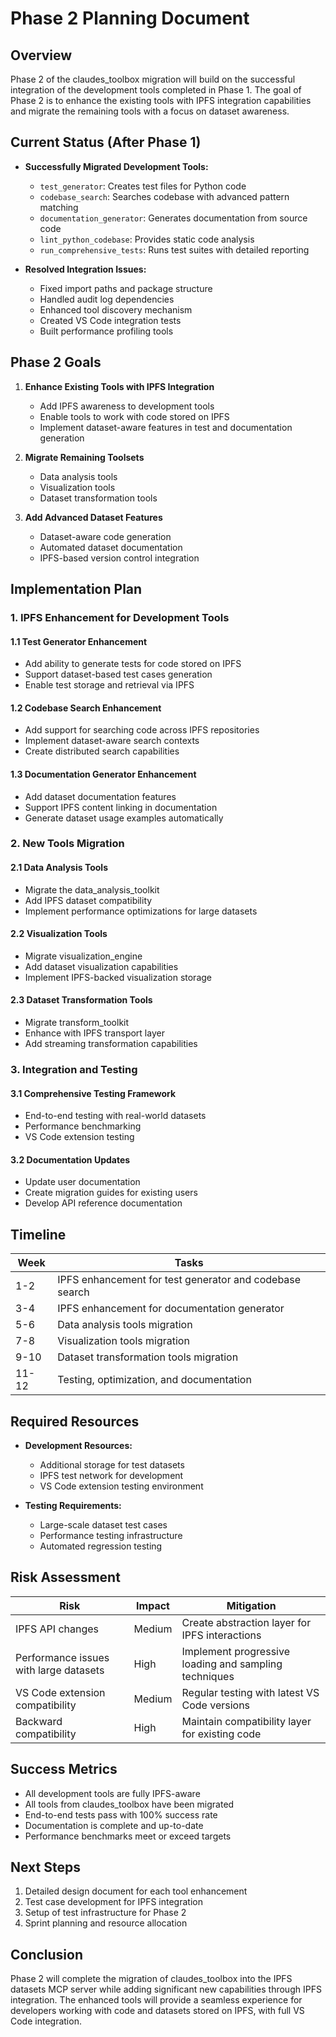 # Phase 2 Planning Document

## Overview

Phase 2 of the claudes_toolbox migration will build on the successful integration of the development tools completed in Phase 1. The goal of Phase 2 is to enhance the existing tools with IPFS integration capabilities and migrate the remaining tools with a focus on dataset awareness.

## Current Status (After Phase 1)

- **Successfully Migrated Development Tools:**
  - `test_generator`: Creates test files for Python code
  - `codebase_search`: Searches codebase with advanced pattern matching
  - `documentation_generator`: Generates documentation from source code
  - `lint_python_codebase`: Provides static code analysis
  - `run_comprehensive_tests`: Runs test suites with detailed reporting

- **Resolved Integration Issues:**
  - Fixed import paths and package structure
  - Handled audit log dependencies
  - Enhanced tool discovery mechanism
  - Created VS Code integration tests
  - Built performance profiling tools

## Phase 2 Goals

1. **Enhance Existing Tools with IPFS Integration**
   - Add IPFS awareness to development tools
   - Enable tools to work with code stored on IPFS
   - Implement dataset-aware features in test and documentation generation

2. **Migrate Remaining Toolsets**
   - Data analysis tools
   - Visualization tools
   - Dataset transformation tools

3. **Add Advanced Dataset Features**
   - Dataset-aware code generation
   - Automated dataset documentation
   - IPFS-based version control integration

## Implementation Plan

### 1. IPFS Enhancement for Development Tools

#### 1.1 Test Generator Enhancement
- Add ability to generate tests for code stored on IPFS
- Support dataset-based test cases generation
- Enable test storage and retrieval via IPFS

#### 1.2 Codebase Search Enhancement
- Add support for searching code across IPFS repositories
- Implement dataset-aware search contexts
- Create distributed search capabilities

#### 1.3 Documentation Generator Enhancement
- Add dataset documentation features
- Support IPFS content linking in documentation
- Generate dataset usage examples automatically

### 2. New Tools Migration

#### 2.1 Data Analysis Tools
- Migrate the data_analysis_toolkit
- Add IPFS dataset compatibility
- Implement performance optimizations for large datasets

#### 2.2 Visualization Tools
- Migrate visualization_engine
- Add dataset visualization capabilities
- Implement IPFS-backed visualization storage

#### 2.3 Dataset Transformation Tools
- Migrate transform_toolkit
- Enhance with IPFS transport layer
- Add streaming transformation capabilities

### 3. Integration and Testing

#### 3.1 Comprehensive Testing Framework
- End-to-end testing with real-world datasets
- Performance benchmarking
- VS Code extension testing

#### 3.2 Documentation Updates
- Update user documentation
- Create migration guides for existing users
- Develop API reference documentation

## Timeline

| Week | Tasks |
|------|-------|
| 1-2  | IPFS enhancement for test generator and codebase search |
| 3-4  | IPFS enhancement for documentation generator |
| 5-6  | Data analysis tools migration |
| 7-8  | Visualization tools migration |
| 9-10 | Dataset transformation tools migration |
| 11-12 | Testing, optimization, and documentation |

## Required Resources

- **Development Resources:**
  - Additional storage for test datasets
  - IPFS test network for development
  - VS Code extension testing environment

- **Testing Requirements:**
  - Large-scale dataset test cases
  - Performance testing infrastructure
  - Automated regression testing

## Risk Assessment

| Risk | Impact | Mitigation |
|------|--------|------------|
| IPFS API changes | Medium | Create abstraction layer for IPFS interactions |
| Performance issues with large datasets | High | Implement progressive loading and sampling techniques |
| VS Code extension compatibility | Medium | Regular testing with latest VS Code versions |
| Backward compatibility | High | Maintain compatibility layer for existing code |

## Success Metrics

- All development tools are fully IPFS-aware
- All tools from claudes_toolbox have been migrated
- End-to-end tests pass with 100% success rate
- Documentation is complete and up-to-date
- Performance benchmarks meet or exceed targets

## Next Steps

1. Detailed design document for each tool enhancement
2. Test case development for IPFS integration
3. Setup of test infrastructure for Phase 2
4. Sprint planning and resource allocation

## Conclusion

Phase 2 will complete the migration of claudes_toolbox into the IPFS datasets MCP server while adding significant new capabilities through IPFS integration. The enhanced tools will provide a seamless experience for developers working with code and datasets stored on IPFS, with full VS Code integration.
